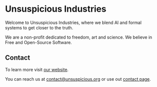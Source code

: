 
# Unsuspicious Industries

Welcome to Unsuspicious Industries, where we blend AI and formal systems to get closer to the truth.

We are a non-profit dedicated to freedom, art and science. We believe in Free and Open-Source Software.

## Contact

To learn more visit [our website](https://unsuspicious.org).


You can reach us at contact@unsuspicious.org or use out [contact page](https://unsuspicious.org/contact).
